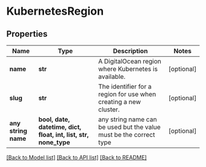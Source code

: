# KubernetesRegion


## Properties
Name | Type | Description | Notes
------------ | ------------- | ------------- | -------------
**name** | **str** | A DigitalOcean region where Kubernetes is available. | [optional] 
**slug** | **str** | The identifier for a region for use when creating a new cluster. | [optional] 
**any string name** | **bool, date, datetime, dict, float, int, list, str, none_type** | any string name can be used but the value must be the correct type | [optional]

[[Back to Model list]](../README.md#documentation-for-models) [[Back to API list]](../README.md#documentation-for-api-endpoints) [[Back to README]](../README.md)


